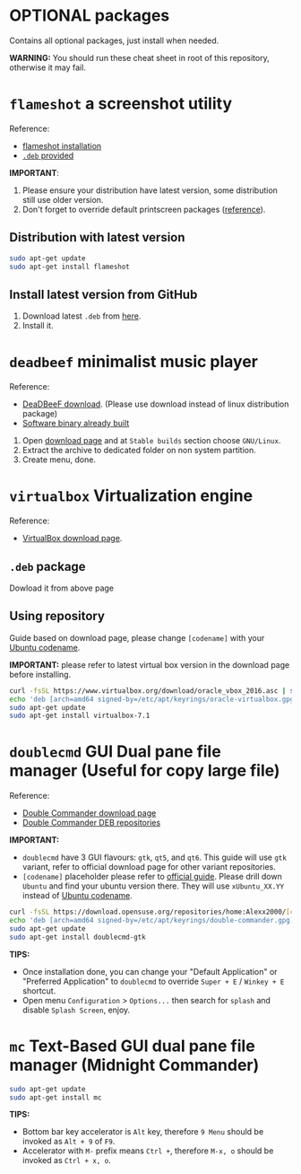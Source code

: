 # OPTIONAL packages

Contains all optional packages, just install when needed.

**WARNING:** You should run these cheat sheet in root of this repository, otherwise it may fail.

# `flameshot` a screenshot utility

Reference:
- [flameshot installation](https://github.com/flameshot-org/flameshot?tab=readme-ov-file#installation)
- [`.deb` provided](repositories/README.md#deb-installation-provided)

**IMPORTANT**:
1. Please ensure your distribution have latest version, some distribution still use older version.
2. Don't forget to override default printscreen packages ([reference](https://github.com/flameshot-org/flameshot?tab=readme-ov-file#on-ubuntu-tested-on-1804-2004-2204)).

## Distribution with latest version

```sh
sudo apt-get update
sudo apt-get install flameshot
```

## Install latest version from GitHub

1. Download latest `.deb` from [here](https://github.com/flameshot-org/flameshot/releases).
2. Install it.

# `deadbeef` minimalist music player

Reference:
- [DeaDBeeF download](https://deadbeef.sourceforge.io/download.html). (Please use download instead of linux distribution package)
- [Software binary already built](../repositories/README.md#software-binary-already-built)

1. Open [download page](https://deadbeef.sourceforge.io/download.html) and at `Stable builds` section choose `GNU/Linux`.
2. Extract the archive to dedicated folder on non system partition.
3. Create menu, done.

# `virtualbox` Virtualization engine

Reference:
- [VirtualBox download page](https://www.virtualbox.org/wiki/Linux_Downloads).

## `.deb` package

Dowload it from above page

## Using repository

Guide based on download page, please change `[codename]` with your [Ubuntu codename](https://wiki.ubuntu.com/Releases).

**IMPORTANT:** please refer to latest virtual box version in the download page before installing.

```sh
curl -fsSL https://www.virtualbox.org/download/oracle_vbox_2016.asc | sudo gpg --dearmor --output /etc/apt/keyrings/oracle-virtualbox.gpg
echo 'deb [arch=amd64 signed-by=/etc/apt/keyrings/oracle-virtualbox.gpg] https://download.virtualbox.org/virtualbox/debian [codename] contrib' | sudo tee /etc/apt/sources.list.d/oracle-virtualbox.list
sudo apt-get update
sudo apt-get install virtualbox-7.1
```

# `doublecmd` GUI Dual pane file manager (Useful for copy large file)

Reference:
- [Double Commander download page](https://sourceforge.net/p/doublecmd/wiki/Download/)
- [Double Commander DEB repositories](https://software.opensuse.org/download.html?project=home%3AAlexx2000&package=doublecmd-gtk)

**IMPORTANT:**
- `doublecmd` have 3 GUI flavours: `gtk`, `qt5`, and `qt6`. This guide will use `gtk` variant, refer to official download page for other variant repositories.
- `[codename]` placeholder please refer to [official guide](https://software.opensuse.org/download.html?project=home%3AAlexx2000&package=doublecmd-gtk). Please drill down `Ubuntu` and find your ubuntu version there. They will use `xUbuntu_XX.YY` instead of [Ubuntu codename](https://wiki.ubuntu.com/Releases).

```sh
curl -fsSL https://download.opensuse.org/repositories/home:Alexx2000/[codename]/Release.key | sudo gpg --dearmor --output /etc/apt/keyrings/double-commander.gpg
echo 'deb [arch=amd64 signed-by=/etc/apt/keyrings/double-commander.gpg] http://download.opensuse.org/repositories/home:/Alexx2000/[codename]/ /' | sudo tee /etc/apt/sources.list.d/double-commander.list
sudo apt-get update
sudo apt-get install doublecmd-gtk
```

**TIPS:**
- Once installation done, you can change your "Default Application" or "Preferred Application" to `doublecmd` to override `Super + E` / `Winkey + E` shortcut.
- Open menu `Configuration` > `Options...` then search for `splash` and disable `Splash Screen`, enjoy. 

# `mc` Text-Based GUI dual pane file manager (Midnight Commander)

```sh
sudo apt-get update
sudo apt-get install mc
```

**TIPS:**
- Bottom bar key accelerator is `Alt` key, therefore `9 Menu` should be invoked as `Alt + 9` of `F9`.
- Accelerator with `M-` prefix means `Ctrl +`, therefore `M-x, o` should be invoked as `Ctrl + x, o`.
